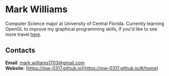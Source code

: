 # Mark Williams
Computer Science major at University of Central Florida. Currently learning OpenGL to improve my graphical programming skills, if you'd like to see more travel [here](https://github.com/MW-0317/learn-opengl).

## Contacts
**Email**: [mark.williams1703@gmail.com](mark.williams1703@gmail.com)\
**Website**: [https://mw-0317.github.io](https://mw-0317.github.io/#/home)
